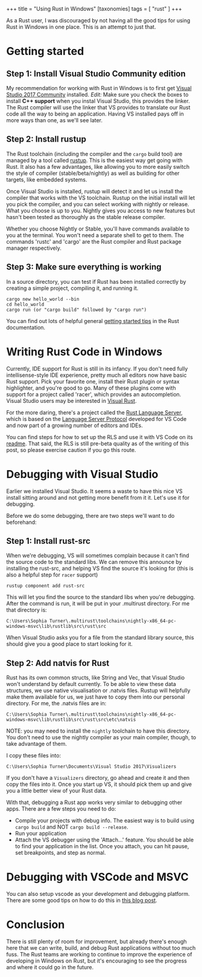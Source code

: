 +++
title = "Using Rust in Windows"
[taxonomies]
tags = [ "rust" ]
+++

As a Rust user, I was discouraged by not having all the good tips for using Rust in Windows in one place. This is an attempt to just that.

# Getting started

## Step 1: Install Visual Studio Community edition

My recommendation for working with Rust in Windows is to first get [Visual Studio 2017 Community](https://www.visualstudio.com/downloads/) installed. _Edit:_ Make sure you check the boxes to install **C++ support** when you instal Visual Studio, this provides the linker. The Rust compiler will use the linker that VS provides to translate our Rust code all the way to being an application. Having VS installed pays off in more ways than one, as we'll see later.

## Step 2: Install rustup

The Rust toolchain (including the compiler and the `cargo` build tool) are managed by a tool called [rustup](https://rustup.rs/). This is the easiest way get going with Rust. It also has a few advantages, like allowing you to more easily switch the style of compiler (stable/beta/nightly) as well as building for other targets, like embedded systems.

Once Visual Studio is installed, rustup will detect it and let us install the compiler that works with the VS toolchain. Rustup on the initial install will let you pick the compiler, and you can select working with nightly or release. What you choose is up to you. Nightly gives you access to new features but hasn't been tested as thoroughly as the stable release compiler.

Whether you choose Nightly or Stable, you'll have commands available to you at the terminal. You won't need a separate shell to get to them. The commands 'rustc' and 'cargo' are the Rust compiler and Rust package manager respectively.

## Step 3: Make sure everything is working

In a source directory, you can test if Rust has been installed correctly by creating a simple project, compiling it, and running it.

```
cargo new hello_world --bin
cd hello_world
cargo run (or "cargo build" followed by "cargo run")
```

You can find out lots of helpful general [getting started tips](https://doc.rust-lang.org/book/getting-started.html) in the Rust documentation.

# Writing Rust Code in Windows

Currently, IDE support for Rust is still in its infancy. If you don't need fully intellisense-style IDE experience, pretty much all editors now have basic Rust support. Pick your favorite one, install their Rust plugin or syntax highlighter, and you're good to go. Many of these plugins come with support for a project called 'racer', which provides an autocompletion. Visual Studio users may be interested in [Visual Rust](https://marketplace.visualstudio.com/items?itemName=vosen.VisualRust).

For the more daring, there's a project called the [Rust Language Server](https://github.com/rust-lang-nursery/rls), which is based on the [Language Server Protocol](https://github.com/Microsoft/language-server-protocol/blob/master/protocol.md) developed for VS Code and now part of a growing number of editors and IDEs.

You can find steps for how to set up the RLS and use it with VS Code on its [readme](https://github.com/rust-lang-nursery/rls/blob/master/README.md). That said, the RLS is still pre-beta quality as of the writing of this post, so please exercise caution if you go this route.

# Debugging with Visual Studio

Earlier we installed Visual Studio. It seems a waste to have this nice VS install sitting around and not getting more benefit from it it. Let's use it for debugging.

Before we do some debugging, there are two steps we'll want to do beforehand:

## Step 1: Install rust-src

When we're debugging, VS will sometimes complain because it can't find the source code to the standard libs. We can remove this announce by installing the rust-src, and helping VS find the source it's looking for (this is also a helpful step for `racer` support)

```
rustup component add rust-src
```

This will let you find the source to the standard libs when you're debugging. After the command is run, it will be put in your .multirust directory. For me that directory is:

```
C:\Users\Sophia Turner\.multirust\toolchains\nightly-x86_64-pc-windows-msvc\lib\rustlib\src\rust\src
```

When Visual Studio asks you for a file from the standard library source, this should give you a good place to start looking for it.

## Step 2: Add natvis for Rust

Rust has its own common structs, like String and Vec, that Visual Studio won't understand by default currently. To be able to view these data structures, we use native visualisation or .natvis files. Rustup will helpfully make them available for us, we just have to copy them into our personal directory. For me, the .natvis files are in:

```
C:\Users\Sophia Turner\.multirust\toolchains\nightly-x86_64-pc-windows-msvc\lib\rustlib\src\rust\src\etc\natvis
```

NOTE: you may need to install the `nightly` toolchain to have this directory. You don't need to use the nightly compiler as your main compiler, though, to take advantage of them.

I copy these files into:

```
C:\Users\Sophia Turner\Documents\Visual Studio 2017\Visualizers
```

If you don't have a `Visualizers` directory, go ahead and create it and then copy the files into it. Once you start up VS, it should pick them up and give you a little better view of your Rust data.

With that, debugging a Rust app works very similar to debugging other apps. There are a few steps you need to do:

- Compile your projects with debug info. The easiest way is to build using `cargo build` and NOT `cargo build --release`.
- Run your application
- Attach the VS debugger using the 'Attach...' feature. You should be able to find your application in the list. Once you attach, you can hit pause, set breakpoints, and step as normal.

# Debugging with VSCode and MSVC

You can also setup vscode as your development and debugging platform. There are some good tips on how to do this in [this blog post](https://www.brycevandyk.com/debug-rust-on-windows-with-visual-studio-code-and-the-msvc-debugger/).

# Conclusion

There is still plenty of room for improvement, but already there's enough here that we can write, build, and debug Rust applications without too much fuss. The Rust teams are working to continue to improve the experience of developing in Windows on Rust, but it's encouraging to see the progress and where it could go in the future.
